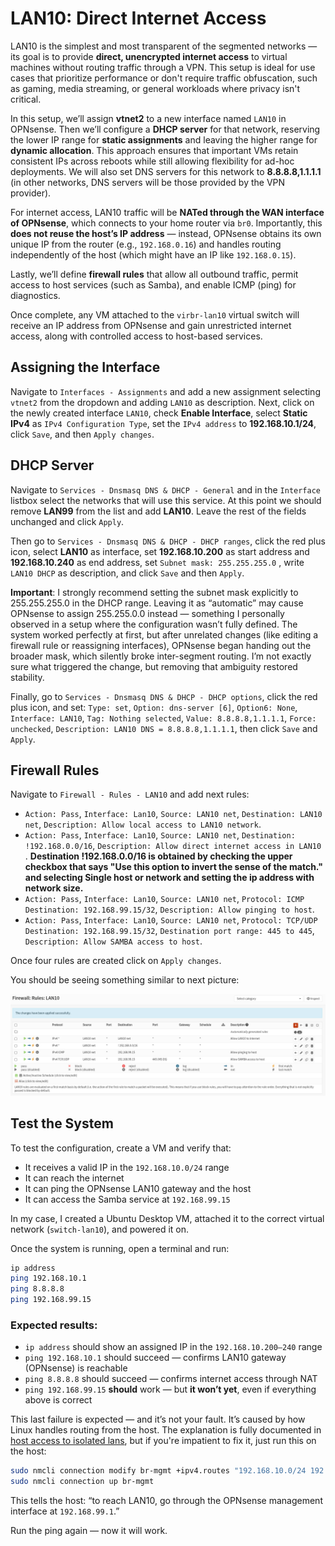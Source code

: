 # LAN10: Direct Internet Access

LAN10 is the simplest and most transparent of the segmented networks — its goal is to provide **direct, unencrypted internet access** to virtual machines without routing traffic through a VPN. This setup is ideal for use cases that prioritize performance or don't require traffic obfuscation, such as gaming, media streaming, or general workloads where privacy isn't critical.

In this setup, we’ll assign **vtnet2** to a new interface named `LAN10` in OPNsense. Then we’ll configure a **DHCP server** for that network, reserving the lower IP range for **static assignments** and leaving the higher range for **dynamic allocation**. This approach ensures that important VMs retain consistent IPs across reboots while still allowing flexibility for ad-hoc deployments. We will also set DNS servers for this network to **8.8.8.8,1.1.1.1** (in other networks, DNS servers will be those provided by the VPN provider).

For internet access, LAN10 traffic will be **NATed through the WAN interface of OPNsense**, which connects to your home router via `br0`. Importantly, this **does not reuse the host’s IP address** — instead, OPNsense obtains its own unique IP from the router (e.g., `192.168.0.16`) and handles routing independently of the host (which might have an IP like `192.168.0.15`).

Lastly, we’ll define **firewall rules** that allow all outbound traffic, permit access to host services (such as Samba), and enable ICMP (ping) for diagnostics.

Once complete, any VM attached to the `virbr-lan10` virtual switch will receive an IP address from OPNsense and gain unrestricted internet access, along with controlled access to host-based services.

## Assigning the Interface

Navigate to `Interfaces - Assignments` and add a new assignment selecting `vtnet2` from the dropdown and adding `LAN10` as description. Next, click on the newly created interface `LAN10`, check **Enable Interface**, select **Static IPv4** as `IPv4 Configuration Type`, set the `IPv4 address` to **192.168.10.1/24**, click `Save`, and then `Apply changes`.

## DHCP Server

Navigate to `Services - Dnsmasq DNS & DHCP - General` and in the `Interface` listbox select the networks that will use this service. At this point we should remove **LAN99** from the list and add **LAN10**. Leave the rest of the fields unchanged and click `Apply`.

Then go to `Services - Dnsmasq DNS & DHCP - DHCP ranges`, click the red plus icon, select **LAN10** as interface, set **192.168.10.200** as start address and **192.168.10.240** as end address, set `Subnet mask: 255.255.255.0` , write `LAN10 DHCP` as description, and click `Save` and then `Apply`.

**Important**: I strongly recommend setting the subnet mask explicitly to 255.255.255.0 in the DHCP range. Leaving it as “automatic” may cause OPNsense to assign 255.255.0.0 instead — something I personally observed in a setup where the configuration wasn’t fully defined. The system worked perfectly at first, but after unrelated changes (like editing a firewall rule or reassigning interfaces), OPNsense began handing out the broader mask, which silently broke inter-segment routing. I’m not exactly sure what triggered the change, but removing that ambiguity restored stability.

Finally, go to `Services - Dnsmasq DNS & DHCP - DHCP options`, click the red plus icon, and set: `Type: set`, `Option: dns-server [6]`, `Option6: None`, `Interface: LAN10`, `Tag: Nothing selected`, `Value: 8.8.8.8,1.1.1.1`, `Force: unchecked`, `Description: LAN10 DNS = 8.8.8.8,1.1.1.1`, then click `Save` and `Apply`.

## Firewall Rules

Navigate to `Firewall - Rules - LAN10` and add next rules:

- `Action: Pass`, `Interface: Lan10`, `Source: LAN10 net`, `Destination: LAN10 net`, `Description: Allow local access to LAN10 network`.
- `Action: Pass`, `Interface: Lan10`, `Source: LAN10 net`, `Destination: !192.168.0.0/16`, `Description: Allow direct internet access in LAN10 `. **Destination !192.168.0.0/16 is obtained by checking the upper checkbox that says "Use this option to invert the sense of the match." and selecting Single host or network and setting the ip address with network size.**
- `Action: Pass`, `Interface: Lan10`, `Source: LAN10 net`, `Protocol: ICMP` `Destination: 192.168.99.15/32`, `Description: Allow pinging to host`.
- `Action: Pass`, `Interface: Lan10`, `Source: LAN10 net`, `Protocol: TCP/UDP` `Destination: 192.168.99.15/32`, `Destination port range: 445 to 445`, `Description: Allow SAMBA access to host`.

Once four rules are created click on `Apply changes`.

You should be seeing something similar to next picture:

![](../figs/lan-10-rules.png)


## Test the System

To test the configuration, create a VM and verify that:

* It receives a valid IP in the `192.168.10.0/24` range
* It can reach the internet
* It can ping the OPNsense LAN10 gateway and the host
* It can access the Samba service at `192.168.99.15`

In my case, I created a Ubuntu Desktop VM, attached it to the correct virtual network (`switch-lan10`), and powered it on.

Once the system is running, open a terminal and run:

```bash
ip address
ping 192.168.10.1
ping 8.8.8.8
ping 192.168.99.15
```

### Expected results:

* `ip address` should show an assigned IP in the `192.168.10.200–240` range
* `ping 192.168.10.1` should succeed — confirms LAN10 gateway (OPNsense) is reachable
* `ping 8.8.8.8` should succeed — confirms internet access through NAT
* `ping 192.168.99.15` **should** work — but **it won’t yet**, even if everything above is correct

This last failure is expected — and it’s not your fault. It’s caused by how Linux handles routing from the host. The explanation is fully documented in [host access to isolated lans](./host-access-to-isolated-lans.md), but if you're impatient to fix it, just run this on the host:

```bash
sudo nmcli connection modify br-mgmt +ipv4.routes "192.168.10.0/24 192.168.99.1"
sudo nmcli connection up br-mgmt
```

This tells the host: “to reach LAN10, go through the OPNsense management interface at `192.168.99.1`.”

Run the ping again — now it will work.
